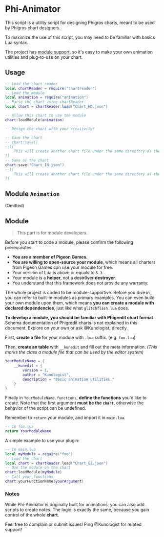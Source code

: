 # Phi-Animator

This script is a utility script for designing Phigros charts, meant to be used by Phigros chart designers.

To maximize the use of this script, you may need to be familiar with basics Lua syntax.

The project has [module support](#Module), so it's easy to make your own animation utilities and plug-to-use on your chart.

## Usage

```lua
-- Load the chart reader
local chartReader = require("chartreader")
-- Load the module
local animation = require("animation")
-- Parse the chart using chartReader
local chart = chartReader:load("Chart_HD.json")

-- Allow this chart to use the module
chart:loadModule(animation)

-- Design the chart with your creativity!

-- Save the chart
-- chart:save()
--[[
    This will create another chart file under the same directory as the original chart. The new file will be named with timestamp appended to the original name.
]]
-- Save as the chart
chart:save("Chart_IN.json")
--[[
    This will create another chart file under the same directory as the original chart. The new file will be named with timestamp appended to the original name.
]]
```

## Module `Animation`

(Omitted)

## Module

> This part is for module developers.

Before you start to code a module, please confirm the following prerequisites:

- **You are a member of Pigeon Games.**
- **You are willing to open-source your module**, which means all charters from Pigeon Games can use your module for free.
- Your version of Lua is above or equals to `5.3`.
- Your module is a **helper**, not a ~~destr0yer~~ **destroyer**.
- You understand that this framework does not provide any warranty.

The whole project is coded to be module-supportive. Before you dive in, you can refer to built-in modules as primary examples. You can even build your own module upon them, which means **you can create a module with declared dependencies**, just like what `glitchflash.lua` does.

**To develop a module, you should be familiar with Phigredit chart format.** Schema documentation of Phigredit charts is not explained in this document. Explore on your own or ask @Kunologist, directly.

First, **create a file** for your module with `.lua` suffix. (e.g. `foo.lua`)

Then, **create an table** with `__kunedit` and fill out the meta information. *(This marks the class a module file that can be used by the editor system)*

```lua
YourModuleName = {
    __kunedit = {
        version = 1,
        author = "Kunologist",
        description = "Basic animation utilities."
    }
}
```

Finally in `YourModuleName.functions`, **define the functions** you'd like to create. Note that the first argument **must be the `chart`**, otherwise the behavior of the script can be undefined.

Remember to `return` your module, and import it in `main.lua`.

```lua
-- In foo.lua
return YourModuleName
```

A simple example to use your plugin:

```lua
-- In main.lua
local myModule = require("foo")
-- Load the chart
local chart = chartReader.load("Chart_EZ.json")
-- Use the module on the chart
chart:loadModule(myModule)
-- Call your functions
chart:yourFunctionName(yourArgument)
```

### Notes

While Phi-Animator is originally built for animations, you can also add scripts to create notes. The logic is exactly the same, because you gain control of the whole **chart**.

Feel free to complain or submit issues! Ping @Kunologist for related support!
